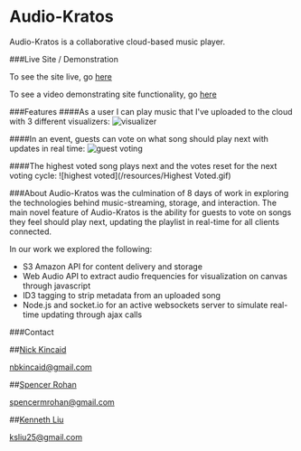 # Audio-Kratos
Audio-Kratos is a collaborative cloud-based music player.



###Live Site / Demonstration

To see the site live, go [here](http://audio-kratos.herokuapp.com/ "Live Site")

To see a video demonstrating site functionality, go [here](https://vimeo.com/138661118 "Vimeo")

###Features
####As a user I can play music that I've uploaded to the cloud with 3 different visualizers:
![visualizer](/resources/Visualizer.gif)


####In an event, guests can vote on what song should play next with updates in real time:
![guest voting](/resources/Voting.gif)


####The highest voted song plays next and the votes reset for the next voting cycle:
![highest voted](/resources/Highest Voted.gif)


###About
Audio-Kratos was the culmination of 8 days of work in exploring the technologies behind music-streaming, storage, and interaction. The main novel feature of Audio-Kratos is the ability for guests to vote on songs they feel should play next, updating the playlist in real-time for all clients connected.

In our work we explored the following:
- S3 Amazon API for content delivery and storage
- Web Audio API to extract audio frequencies for visualization on canvas through javascript
- ID3 tagging to strip metadata from an uploaded song
- Node.js and socket.io for an active websockets server to simulate real-time updating through ajax calls



###Contact

##[Nick Kincaid](https://github.com/nbkincaid "Nick Kincaid") 

nbkincaid@gmail.com

##[Spencer Rohan](https://github.com/spencerrohan "Spencer Rohan")

spencermrohan@gmail.com

##[Kenneth Liu](https://github.com/ksliu25 "Kenneth Liu")

ksliu25@gmail.com



